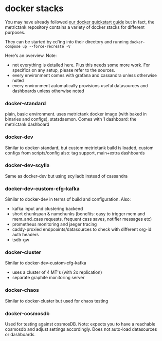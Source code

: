 # docker stacks

You may have already followed [our docker quickstart guide](https://github.com/grafana/metrictank/blob/master/docs/quick-start-docker.md) but in fact,
the metrictank repository contains a variety of docker stacks for different purposes.

They can be started by cd'ing into their directory and running `docker-compose up --force-recreate -V`

Here's an overview.
Note:
* not everything is detailed here. Plus this needs some more work.  For specifics on any setup, please refer to the sources.
* every environment comes with grafana and cassandra unless otherwise noted
* every environment automatically provisions useful datasources and dashboards unless otherwise noted

### docker-standard

plain, basic environment.
uses metrictank docker image (with baked in binaries and configs), statsdaemon.
Comes with 1 dashboard: the metrictank dashboard

### docker-dev

Similar to docker-standard, but custom metrictank build is loaded, custom configs from scripts/config
also: tag support, main+extra dashboards


### docker-dev-scylla

Same as docker-dev but using scylladb instead of cassandra

### docker-dev-custom-cfg-kafka

Similar to docker-dev in terms of build and configuration.
Also:
* kafka input and clustering backend
* short chunkspan & numchunks 
  (benefits: easy to trigger mem and mem_and_cass requests, frequent cass saves, notifier messages etc)
* prometheus monitoring and jaeger tracing
* caddy-proxied endpooints/datasources to check with different org-id auth headers
* tsdb-gw

### docker-cluster

Similar to docker-dev-custom-cfg-kafka

* uses a cluster of 4 MT's (with 2x replication)
* separate graphite monitoring server

### docker-chaos

Similar to docker-cluster but used for chaos testing


### docker-cosmosdb

Used for testing against cosmosDB. Note: expects you to have a reachable cosmosdb and adjust settings accordingly.
Does not auto-load datasources or dashboards.
